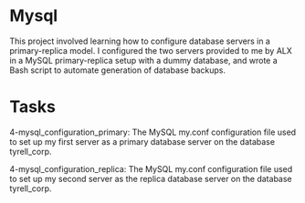 Mysql
======

This project involved learning how to configure database servers in a primary-replica model. I configured the two servers provided to me by ALX in a MySQL primary-replica setup with a dummy database, and wrote a Bash script to automate generation of database backups.

Tasks
====

4-mysql_configuration_primary:	 The MySQL my.conf configuration file used to set up my first server as a primary database server on the database tyrell_corp.

4-mysql_configuration_replica:	 The MySQL my.conf configuration file used to set up my second server as the replica database server on the database tyrell_corp.


